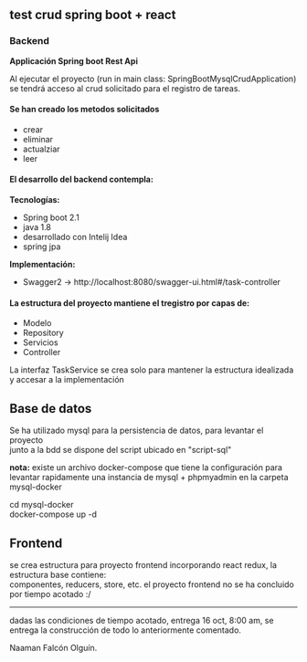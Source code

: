## test crud spring boot + react ##

### Backend
**Applicación Spring boot  Rest Api**

Al ejecutar el proyecto (run in main class: SpringBootMysqlCrudApplication)  
se tendrá acceso al crud solicitado para el registro de tareas.  

#### Se han creado los metodos solicitados
* crear
* eliminar
* actualziar
* leer

#### El desarrollo del backend contempla:

**Tecnologías:**
- Spring boot 2.1
- java 1.8
- desarrollado con Intelij Idea
- spring jpa

**Implementación:**
- Swagger2  -> http://localhost:8080/swagger-ui.html#/task-controller

#### La estructura del proyecto mantiene el tregistro por capas de:  
- Modelo
- Repository
- Servicios
- Controller

La interfaz TaskService se crea solo para mantener la estructura idealizada y accesar a la implementación


## Base de datos 
Se ha utilizado mysql para la persistencia de datos, para levantar el proyecto  
 junto a la bdd se dispone del script ubicado en "script-sql"

**nota:**
existe un archivo docker-compose que tiene la configuración para levantar rapidamente una instancia 
de mysql + phpmyadmin en la carpeta mysql-docker 

cd mysql-docker  
docker-compose up -d


## Frontend
se crea estructura para proyecto frontend incorporando react redux, la estructura base contiene:  
componentes, reducers, store, etc. el proyecto frontend no se ha concluido por tiempo acotado :/


____________________________________________    

dadas las condiciones de tiempo acotado, entrega 16 oct, 8:00 am, se entrega la construcción de todo lo anteriormente comentado.


Naaman Falcón Olguín. 


